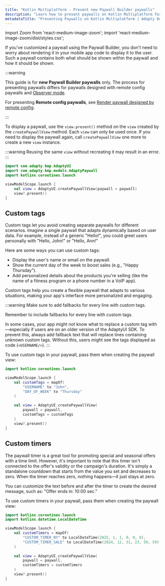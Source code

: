 ```yaml
---
title: "Kotlin Multiplatform - Present new Paywall Builder paywalls"
description: "Learn how to present paywalls on Kotlin Multiplatform for effective monetization."
metadataTitle: "Presenting Paywalls on Kotlin Multiplatform | Adapty Docs"
---
```


import Zoom from 'react-medium-image-zoom';
import 'react-medium-image-zoom/dist/styles.css';

If you've customized a paywall using the Paywall Builder, you don't need to worry about rendering it in your mobile app code to display it to the user. Such a paywall contains both what should be shown within the paywall and how it should be shown.

:::warning

This guide is for **new Paywall Builder paywalls** only. The process for presenting paywalls differs for paywalls designed with remote config paywalls and [Observer mode](observer-vs-full-mode).

For presenting **Remote config paywalls**, see [Render paywall designed by remote config](present-remote-config-paywalls-kmp).

:::

To display a paywall, use the `view.present()` method on the `view` created by the `createPaywallView` method. Each `view` can only be used once. If you need to display the paywall again, call `createPaywallView` one more to create a new `view` instance.

:::warning
Reusing the same `view` without recreating it may result in an error.
:::

```kotlin showLineNumbers title="Kotlin Multiplatform"
import com.adapty.kmp.AdaptyUI
import com.adapty.kmp.models.AdaptyPaywall
import kotlinx.coroutines.launch

viewModelScope.launch {
    val view = AdaptyUI.createPaywallView(paywall = paywall)
    view?.present()
}
```

## Custom tags

Custom tags let you avoid creating separate paywalls for different scenarios. Imagine a single paywall that adapts dynamically based on user data. For example, instead of a generic "Hello!", you could greet users personally with "Hello, John!" or "Hello, Ann!"

Here are some ways you can use custom tags:

- Display the user's name or email on the paywall.
- Show the current day of the week to boost sales (e.g., "Happy Thursday").
- Add personalized details about the products you're selling (like the name of a fitness program or a phone number in a VoIP app).

Custom tags help you create a flexible paywall that adapts to various situations, making your app's interface more personalized and engaging.

:::warning
Make sure to add fallbacks for every line with custom tags.

Remember to include fallbacks for every line with custom tags.

In some cases, your app might not know what to replace a custom tag with—especially if users are on an older version of the AdaptyUI SDK. To prevent this, always add fallback text that will replace lines containing unknown custom tags. Without this, users might see the tags displayed as code (`<USERNAME/>`).
:::

To use custom tags in your paywall, pass them when creating the paywall view:

```kotlin showLineNumbers
import kotlinx.coroutines.launch

viewModelScope.launch {
    val customTags = mapOf(
        "USERNAME" to "John",
        "DAY_OF_WEEK" to "Thursday"
    )
    
    val view = AdaptyUI.createPaywallView(
        paywall = paywall,
        customTags = customTags
    )
    view?.present()
}
```

## Custom timers

The paywall timer is a great tool for promoting special and seasonal offers with a time limit. However, it's important to note that this timer isn't connected to the offer's validity or the campaign's duration. It's simply a standalone countdown that starts from the value you set and decreases to zero. When the timer reaches zero, nothing happens—it just stays at zero.

You can customize the text before and after the timer to create the desired message, such as: "Offer ends in: 10:00 sec."

To use custom timers in your paywall, pass them when creating the paywall view:

```kotlin showLineNumbers
import kotlinx.coroutines.launch
import kotlinx.datetime.LocalDateTime

viewModelScope.launch {
    val customTimers = mapOf(
        "CUSTOM_TIMER_NY" to LocalDateTime(2025, 1, 1, 0, 0, 0),
        "CUSTOM_TIMER_SALE" to LocalDateTime(2024, 12, 31, 23, 59, 59)
    )
    
    val view = AdaptyUI.createPaywallView(
        paywall = paywall,
        customTimers = customTimers
    )
    view?.present()
}
```